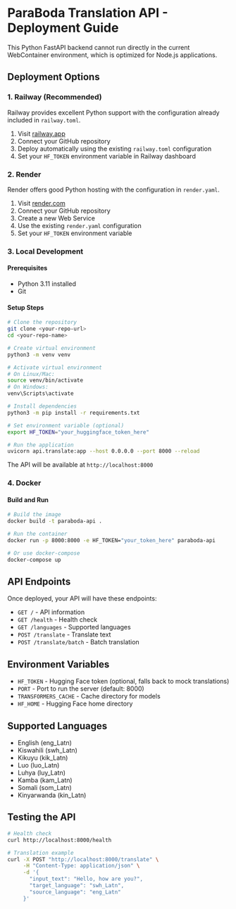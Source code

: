 # ParaBoda Translation API - Deployment Guide

This Python FastAPI backend cannot run directly in the current WebContainer environment, which is optimized for Node.js applications.

## Deployment Options

### 1. Railway (Recommended)
Railway provides excellent Python support with the configuration already included in `railway.toml`.

1. Visit [railway.app](https://railway.app)
2. Connect your GitHub repository
3. Deploy automatically using the existing `railway.toml` configuration
4. Set your `HF_TOKEN` environment variable in Railway dashboard

### 2. Render
Render offers good Python hosting with the configuration in `render.yaml`.

1. Visit [render.com](https://render.com)
2. Connect your GitHub repository
3. Create a new Web Service
4. Use the existing `render.yaml` configuration
5. Set your `HF_TOKEN` environment variable

### 3. Local Development

#### Prerequisites
- Python 3.11 installed
- Git

#### Setup Steps
```bash
# Clone the repository
git clone <your-repo-url>
cd <your-repo-name>

# Create virtual environment
python3 -m venv venv

# Activate virtual environment
# On Linux/Mac:
source venv/bin/activate
# On Windows:
venv\Scripts\activate

# Install dependencies
python3 -m pip install -r requirements.txt

# Set environment variable (optional)
export HF_TOKEN="your_huggingface_token_here"

# Run the application
uvicorn api.translate:app --host 0.0.0.0 --port 8000 --reload
```

The API will be available at `http://localhost:8000`

### 4. Docker

#### Build and Run
```bash
# Build the image
docker build -t paraboda-api .

# Run the container
docker run -p 8000:8000 -e HF_TOKEN="your_token_here" paraboda-api

# Or use docker-compose
docker-compose up
```

## API Endpoints

Once deployed, your API will have these endpoints:

- `GET /` - API information
- `GET /health` - Health check
- `GET /languages` - Supported languages
- `POST /translate` - Translate text
- `POST /translate/batch` - Batch translation

## Environment Variables

- `HF_TOKEN` - Hugging Face token (optional, falls back to mock translations)
- `PORT` - Port to run the server (default: 8000)
- `TRANSFORMERS_CACHE` - Cache directory for models
- `HF_HOME` - Hugging Face home directory

## Supported Languages

- English (eng_Latn)
- Kiswahili (swh_Latn)
- Kikuyu (kik_Latn)
- Luo (luo_Latn)
- Luhya (luy_Latn)
- Kamba (kam_Latn)
- Somali (som_Latn)
- Kinyarwanda (kin_Latn)

## Testing the API

```bash
# Health check
curl http://localhost:8000/health

# Translation example
curl -X POST "http://localhost:8000/translate" \
     -H "Content-Type: application/json" \
     -d '{
       "input_text": "Hello, how are you?",
       "target_language": "swh_Latn",
       "source_language": "eng_Latn"
     }'
```